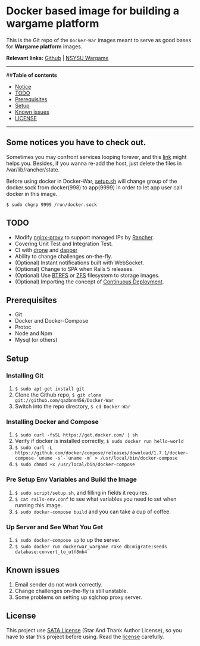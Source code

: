 # Docker based image for building a wargame platform

This is the Git repo of the `Docker-War` images meant to serve as good bases for **Wargame platform** images.

**Relevant links:**
 [Github](https://github.com/qazbnm456/Docker-War) |
 [NSYSU Wargame](https://wargame.cse.nsysu.edu.tw)

---------------------------------------

##**Table of contents**

 * [Notice](#notice)
 * [TODO](#todos)
 * [Prerequisites](#pre)
 * [Setup](#setup)
 * [Known issues](#issues)
 * [LICENSE](#license)

---------------------------------------

<a name="notice"></a>
## Some notices you have to check out.

Sometimes you may confront services looping forever, and this [link](http://stackoverflow.com/questions/11583562/how-to-kill-a-process-running-on-particular-port-in-linux) might helps you. Besides, if you wanna re-add the host, just delete the files in /var/lib/rancher/state.

Before using docker in Docker-War, [setup.sh](https://github.com/qazbnm456/Docker-War/blob/master/script/setup.sh) will change group of the docker.sock from docker(998) to app(9999) in order to let app user call docker in this image.

    $ sudo chgrp 9999 /run/docker.sock

<a name="todos"></a>
## TODO

* Modify [nginx-proxy](https://github.com/qazbnm456/nginx-proxy) to support managed IPs by [Rancher](https://github.com/rancher/rancher).
* Covering Unit Test and Integration Test.
* CI with [drone](https://github.com/drone/drone) and [dapper](https://github.com/rancher/dapper)
* Ability to change challenges on-the-fly.
* (Optional) Instant notifications built with WebSocket.
* (Optional) Change to SPA when Rails 5 releases.
* (Optional) Use [BTRFS](https://btrfs.wiki.kernel.org/index.php/Main_Page) or [ZFS](http://zfsonlinux.org) filesystem to storage images.
* (Optional) Importing the concept of [Continuous Deployment](http://rancher.com/continuous-deployment/).

<a name="pre"></a>
## Prerequisites

* Git
* Docker and Docker-Compose
* Protoc
* Node and Npm
* Mysql (or others)

<a name="setup"></a>
## Setup

### Installing Git

1. `$ sudo apt-get install git`
2. Clone the Github repo, `$ git clone git://github.com/qazbnm456/Docker-War`
3. Switch into the repo directory, `$ cd Docker-War`

### Installing Docker and Compose

1. `$ sudo curl -fsSL https://get.docker.com/ | sh`
2. Verify if docker is installed correctly, `$ sudo docker run hello-world`
3. ``$ sudo curl -L https://github.com/docker/compose/releases/download/1.7.1/docker-compose-`uname -s`-`uname -m` > /usr/local/bin/docker-compose``
4. `$ sudo chmod +x /usr/local/bin/docker-compose`

### Pre Setup Env Variables and Build the Image

1. `$ sudo script/setup.sh`, and filling in fields it requires.
2. `$ cat rails-env.conf` to see what variables you need to set when running this image.
3. `$ sudo docker-compose build` and you can take a cup of coffee.

### Up Server and See What You Get

1. `$ sudo docker-compose up` to up the server.
2. `$ sudo docker run dockerwar_wargame rake db:migrate:seeds database:convert_to_utf8mb4`

<a name="issues"></a>
## Known issues

1. Email sender do not work correctly.
2. Change challenges on-the-fly is still unstable.
3. Some problems on setting up sqlchop proxy server.

<a name="license"></a>
## License

This project use [SATA License](LICENSE) (Star And Thank Author License), so you have to star this project before using. Read the [license](LICENSE) carefully.